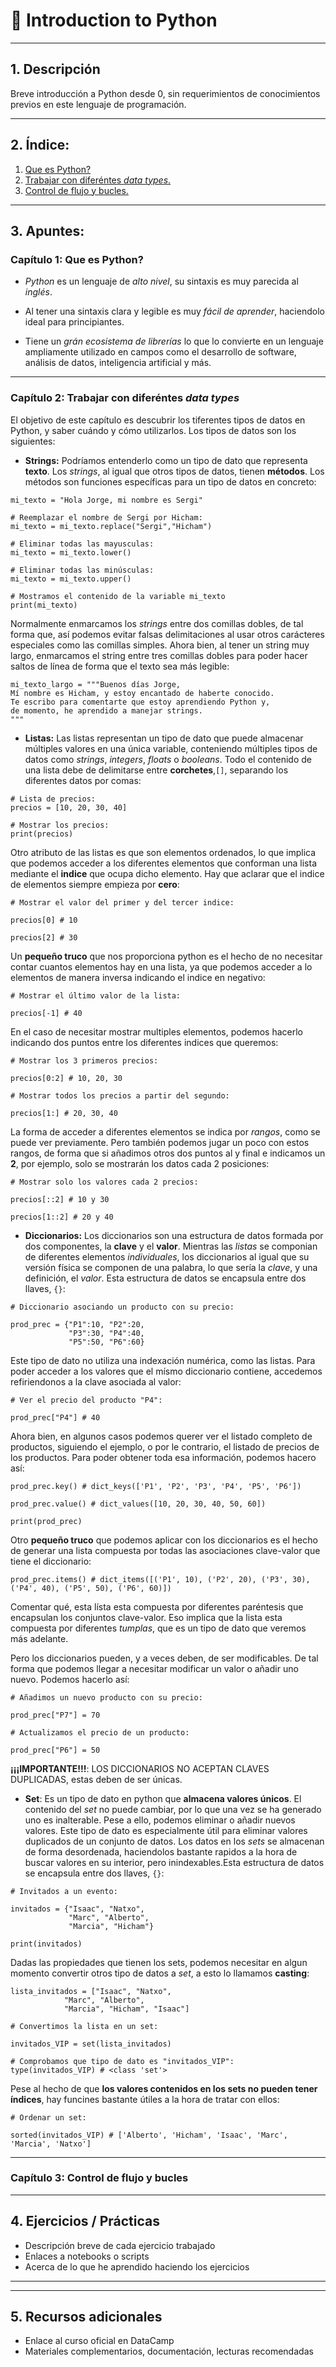 # 📘 Introduction to Python

---

## 1. Descripción

Breve introducción a Python desde 0, sin requerimientos de conocimientos previos en este lenguaje de programación.

---

## 2. Índice:

1. [Que es Python?](#capítulo-1-que-es-python)
2. [Trabajar con diferéntes *data types*.](#capítulo-2-trabajar-con-diferéntes-data-types)
3. [Control de flujo y bucles.](#capítulo-3-control-de-flujo-y-bucles)

---

## 3. Apuntes:

### Capítulo 1: **Que es Python?**

- *Python* es un lenguaje de *alto nivel*, su sintaxis es muy parecida al *inglés*.

- Al tener una sintaxis clara y legible es muy *fácil de aprender*, haciendolo ideal para principiantes.

- Tiene un *grán ecosistema de librerías* lo que lo convierte en un lenguaje ampliamente utilizado en campos como el desarrollo de software, análisis de datos, inteligencia artificial y más.

---

### Capítulo 2: **Trabajar con diferéntes *data types***

El objetivo de este capítulo es descubrir los tiferentes tipos de datos en Python, y saber cuándo y cómo utilizarlos. Los tipos de datos son los siguientes:

- **Strings:** Podríamos entenderlo como un tipo de dato que representa **texto**. Los *strings*, al igual que otros tipos de datos, tienen **métodos**. Los métodos son funciones específicas para un tipo de datos en concreto:
```
mi_texto = "Hola Jorge, mi nombre es Sergi"

# Reemplazar el nombre de Sergi por Hicham:
mi_texto = mi_texto.replace("Sergi","Hicham")

# Eliminar todas las mayusculas:
mi_texto = mi_texto.lower()

# Eliminar todas las minúsculas:
mi_texto = mi_texto.upper()

# Mostramos el contenido de la variable mi_texto
print(mi_texto)
```
Normalmente enmarcamos los *strings* entre dos comillas dobles, de tal forma que, así podemos evitar falsas delimitaciones al usar otros carácteres especiales como las comillas simples. Ahora bien, al tener un string muy largo, enmarcamos el string entre tres comillas dobles para poder hacer saltos de línea de forma que el texto sea más legible:
```
mi_texto_largo = """Buenos días Jorge,
Mí nombre es Hicham, y estoy encantado de haberte conocido.
Te escribo para comentarte que estoy aprendiendo Python y,
de momento, he aprendido a manejar strings.
"""
```

- **Listas:** Las listas representan un tipo de dato que puede almacenar múltiples valores en una única variable, conteniendo múltiples tipos de datos como *strings*, *integers*, *floats* o *booleans*. Todo el contenido de una lista debe de delimitarse entre **corchetes**,```[]```, separando los diferentes datos por comas:
```
# Lista de precios:
precios = [10, 20, 30, 40]

# Mostrar los precios:
print(precios)
```
Otro atributo de las listas es que son elementos ordenados, lo que implica que podemos acceder a los diferentes elementos que conforman una lista mediante el **indice** que ocupa dicho elemento. Hay que aclarar que el indice de elementos siempre empieza por **cero**:
```
# Mostrar el valor del primer y del tercer indice:

precios[0] # 10

precios[2] # 30
```
Un **pequeño truco** que nos proporciona python es el hecho de no necesitar contar cuantos elementos hay en una lista, ya que podemos acceder a lo elementos de manera inversa indicando el indice en negativo:
```
# Mostrar el último valor de la lista:

precios[-1] # 40
```

En el caso de necesitar mostrar multiples elementos, podemos hacerlo indicando dos puntos entre los diferentes indices que queremos:
```
# Mostrar los 3 primeros precios:

precios[0:2] # 10, 20, 30

# Mostrar todos los precios a partir del segundo:

precios[1:] # 20, 30, 40
```

La forma de acceder a diferentes elementos se indica por *rangos*, como se puede ver previamente. Pero también podemos jugar un poco con estos rangos, de forma que si añadimos otros dos puntos al y final e indicamos un **2**, por ejemplo, solo se mostrarán los datos cada 2 posiciones:
```
# Mostrar solo los valores cada 2 precios:

precios[::2] # 10 y 30

precios[1::2] # 20 y 40
```
- **Diccionarios:** Los diccionarios son una estructura de datos formada por dos componentes, la **clave** y el **valor**. Mientras las *listas* se componian de diferentes elementos *individuales*, los diccionarios al igual que su versión física se componen de una palabra, lo que sería la *clave*, y una definición, el *valor*. Esta estructura de datos se encapsula entre dos llaves, ```{}```:
```
# Diccionario asociando un producto con su precio:

prod_prec = {"P1":10, "P2":20,
             "P3":30, "P4":40,
             "P5":50, "P6":60}
```
Este tipo de dato no utiliza una indexación numérica, como las listas. Para poder acceder a los valores que el mísmo diccionario contiene, accedemos refiriendonos a la clave asociada al valor:
```
# Ver el precio del producto "P4":

prod_prec["P4"] # 40
```
Ahora bien, en algunos casos podemos querer ver el listado completo de productos, siguiendo el ejemplo, o por le contrario, el listado de precios de los productos. Para poder obtener toda esa información, podemos hacero así:
```
prod_prec.key() # dict_keys(['P1', 'P2', 'P3', 'P4', 'P5', 'P6'])

prod_prec.value() # dict_values([10, 20, 30, 40, 50, 60])

print(prod_prec)
```

Otro **pequeño truco** que podemos aplicar con los diccionarios es el hecho de generar una lista compuesta por todas las asociaciones clave-valor que tiene el diccionario:
```
prod_prec.items() # dict_items([('P1', 10), ('P2', 20), ('P3', 30), ('P4', 40), ('P5', 50), ('P6', 60)])
```
Comentar qué, esta lísta esta compuesta por diferentes paréntesis que encapsulan los conjuntos clave-valor. Eso implica que la lista esta compuesta por diferentes *tumplas*, que es un tipo de dato que veremos más adelante.

Pero los diccionarios pueden, y a veces deben, de ser modificables. De tal forma que podemos llegar a necesitar modificar un valor o añadir uno nuevo. Podemos hacerlo así:
```
# Añadimos un nuevo producto con su precio:

prod_prec["P7"] = 70

# Actualizamos el precio de un producto:

prod_prec["P6"] = 50
```

**¡¡¡IMPORTANTE!!!**: LOS DICCIONARIOS NO ACEPTAN CLAVES DUPLICADAS, estas deben de ser únicas.

- **Set**: Es un tipo de dato en python que **almacena valores únicos**. El contenido del *set* no puede cambiar, por lo que una vez se ha generado uno es inalterable. Pese a ello, podemos eliminar o añadir nuevos valores. Este tipo de dato es especialmente útil para eliminar valores duplicados de un conjunto de datos. Los datos en los *sets* se almacenan de forma desordenada, haciendolos bastante rapidos a la hora de buscar valores en su interior, pero inindexables.Esta estructura de datos se encapsula entre dos llaves, ```{}```:
```
# Invitados a un evento:

invitados = {"Isaac", "Natxo",
             "Marc", "Alberto",
             "Marcia", "Hicham"}

print(invitados)
```

Dadas las propiedades que tienen los sets, podemos necesitar en algun momento convertir otros tipo de datos a *set*, a esto lo llamamos **casting**:
```
lista_invitados = ["Isaac", "Natxo",
            "Marc", "Alberto",
            "Marcia", "Hicham", "Isaac"]

# Convertimos la lista en un set:

invitados_VIP = set(lista_invitados)

# Comprobamos que tipo de dato es "invitados_VIP":
type(invitados_VIP) # <class 'set'>
```
Pese al hecho de que **los valores contenidos en los sets no pueden tener índices**, hay funcines bastante útiles a la hora de tratar con ellos:
```
# Ordenar un set:

sorted(invitados_VIP) # ['Alberto', 'Hicham', 'Isaac', 'Marc', 'Marcia', 'Natxo']
```
---

### Capítulo 3: **Control de flujo y bucles**

---

## 4. Ejercicios / Prácticas

- Descripción breve de cada ejercicio trabajado  
- Enlaces a notebooks o scripts  
- Acerca de lo que he aprendido haciendo los ejercicios  

---

---

## 5. Recursos adicionales

- Enlace al curso oficial en DataCamp  
- Materiales complementarios, documentación, lecturas recomendadas  
